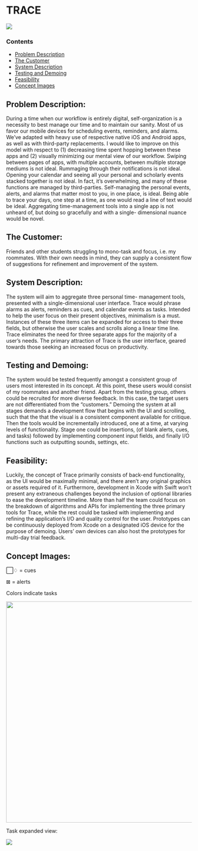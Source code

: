 # TRACE

<img src="trace.png"/>

### Contents

  - [Problem Description](#Problem-Description "Problem Description")
  - [The Customer](#The-Customer "The Customer")
  - [System Description](#System-Description "System Description")
  - [Testing and Demoing](#Testing-and-Demoing "Testing and Demoing")
  - [Feasibility](#Feasibility "Feasibility")
  - [Concept Images](#Concept-Images "Concept Images")

## Problem Description: 
During a time when our workflow is entirely digital, self-organization is a necessity to best manage our time and to maintain our sanity. Most of us favor our mobile devices for scheduling events, reminders, and alarms. We’ve adapted with heavy use of respective native iOS and Android apps, as well as with third-party replacements. I would like to improve on this model with respect to (1) decreasing time spent hopping between these apps and (2) visually minimizing our mental view of our workflow. Swiping between pages of apps, with multiple accounts, between multiple storage mediums is not ideal. Rummaging through their notifications is not ideal. Opening your calendar and seeing all your personal and scholarly events stacked together is not ideal. In fact, it’s overwhelming, and many of these functions are managed by third-parties. Self-managing the personal events, alerts, and alarms that matter most to you, in one place, is ideal. Being able to trace your days, one step at a time, as one would read a line of text would be ideal. Aggregating time-management tools into a single app is not unheard of, but doing so gracefully and with a single- dimensional nuance would be novel.

## The Customer: 
Friends and other students struggling to mono-task and focus, i.e. my roommates. With their own needs in mind, they can supply a consistent flow of suggestions for refinement and improvement of the system.

## System Description: 
The system will aim to aggregate three personal time- management tools, presented with a single-dimensional user interface. Trace would phrase alarms as alerts, reminders as cues, and calendar events as tasks. Intended to help the user focus on their present objectives, minimalism is a must. Instances of these three items can be expanded for access to their three fields, but otherwise the user scales and scrolls along a linear time line. Trace eliminates the need for three separate apps for the majority of a user’s needs. The primary attraction of Trace is the user interface, geared towards those seeking an increased focus on productivity.

## Testing and Demoing: 
The system would be tested frequently amongst a consistent group of users most interested in its concept. At this point, these users would consist of my roommates and another friend. Apart from the testing group, others could be recruited for more diverse feedback. In this case, the target users are not differentiated from the “customers.” Demoing the system at all stages demands a development flow that begins with the UI and scrolling, such that the that the visual is a consistent component available for critique. Then the tools would be incrementally introduced, one at a time, at varying levels of functionality. Stage one could be insertions, (of blank alerts, cues, and tasks) followed by implementing component input fields, and finally I/O functions such as outputting sounds, settings, etc.

## Feasibility: 
Luckily, the concept of Trace primarily consists of back-end functionality, as the UI would be maximally minimal, and there aren’t any original graphics or assets required of it. Furthermore, development in Xcode with Swift won’t present any extraneous challenges beyond the inclusion of optional libraries to ease the development timeline. More than half the team could focus on the breakdown of algorithms and APIs for implementing the three primary tools for Trace, while the rest could be tasked with implementing and refining the application’s I/O and quality control for the user. Prototypes can be continuously deployed from Xcode on a designated iOS device for the purpose of demoing. Users’ own devices can also host the prototypes for multi-day trial feedback.

## Concept Images:
⃞♢ = cues

⊠ = alerts

Colors indicate tasks

<img src="ci_main_screen.png" width="600"/>

Task expanded view:

<img src="ci_task_expanded.png"/>
